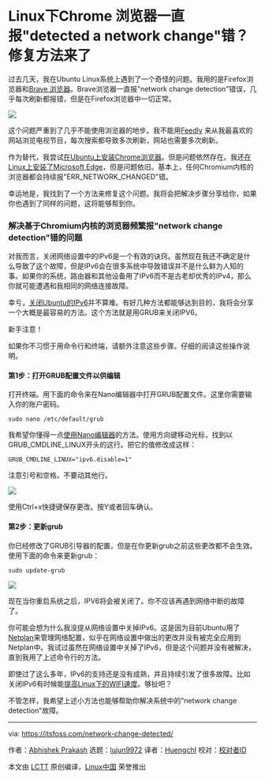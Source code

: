 [#]: subject: "Chrome Browser Keeps Detecting Network Change in Linux? Here’s How to Fix it"
[#]: via: "https://itsfoss.com/network-change-detected/"
[#]: author: "Abhishek Prakash https://itsfoss.com/author/abhishek/"
[#]: collector: "lujun9972"
[#]: translator: "HuengchI"
[#]: reviewer: " "
[#]: publisher: " "
[#]: url: " "

Linux下Chrome 浏览器一直报"detected a network change"错？修复方法来了
======

过去几天，我在Ubuntu Linux系统上遇到了一个奇怪的问题。我用的是Firefox浏览器和[Brave 浏览器][1]。Brave浏览器一直报"network change detection"错误，几乎每次刷新都报错，但是在Firefox浏览器中一切正常。

![][2]

这个问题严重到了几乎不能使用浏览器的地步。我不能用[Feedly][3] 来从我最喜欢的网站浏览电视节目，每次搜索都导致多次刷新，网站也需要多次刷新。

作为替代，我尝试[在Ubuntu上安装Chrome浏览器][4]。但是问题依然存在。我还[在Linux上安装了Microsoft Edge][5]，但是问题依旧。基本上，任何Chromium内核的浏览器都会持续报"ERR_NETWORK_CHANGED"错。

幸运地是，我找到了一个方法来修复这个问题。我将会把解决步骤分享给你，如果你也遇到了同样的问题，这将能够帮到你。

### 解决基于Chromium内核的浏览器频繁报"network change detection"错的问题

对我而言，关闭网络设置中的IPv6是一个有效的诀窍。虽然现在我还不确定是什么导致了这个故障，但是IPv6会在很多系统中导致错误并不是什么鲜为人知的事。如果你的系统，路由器和其他设备用了IPv6而不是古老却优秀的IPv4，那么你就可能遭遇和我相同的网络连接故障。

幸亏，[关闭Ubuntu的IPv6][6]并不算难。有好几种方法都能够达到目的，我将会分享一个大概是最容易的方法。这个方法就是用GRUB来关闭IPV6。

新手注意！

如果你不习惯于用命令行和终端，请额外注意这些步骤。仔细的阅读这些操作说明。

#### 第1步：打开GRUB配置文件以供编辑

打开终端。用下面的命令来在Nano编辑器中打开GRUB配置文件。这里你需要输入你的账户密码。

```
sudo nano /etc/default/grub
```

我希望你懂得一点[使用Nano编辑器][7]的方法。使用方向键移动光标，找到以GRUB_CMDLINE_LINUX开头的这行。把它的值修改成这样：

```
GRUB_CMDLINE_LINUX="ipv6.disable=1"
```

注意引号和空格。不要动其他行。

![][8]

使用Ctrl+x快捷键保存更改。按Y或者回车确认。

#### 第2步：更新grub

你已经修改了GRUB引导器的配置，但是在你更新grub之前这些更改都不会生效。使用下面的命令来更新grub：

```
sudo update-grub
```

![][9]

现在当你重启系统之后，IPV6将会被关闭了。你不应该再遇到网络中断的故障了。

你可能会想为什么我没提从网络设置中关掉IPv6。这是因为目前Ubuntu用了[Netplan][10]来管理网络配置，似乎在网络设置中做出的更改并没有被完全应用到Netplan中。我试过虽然在网络设置中关掉了IPv6，但是这个问题并没有被解决，直到我用了上述命令行的方法。

即使过了这么多年，IPv6的支持还是没有成熟，并且持续引发了很多故障。比如关闭IPv6有时候能[提高Linux下的WIFI速度][11]。够扯吧？

不管怎样，我希望上述小方法也能够帮助你解决系统中的"network change detection"故障。

--------------------------------------------------------------------------------

via: https://itsfoss.com/network-change-detected/

作者：[Abhishek Prakash][a]
选题：[lujun9972][b]
译者：[HuengchI](https://github.com/HuengchI)
校对：[校对者ID](https://github.com/校对者ID)

本文由 [LCTT](https://github.com/LCTT/TranslateProject) 原创编译，[Linux中国](https://linux.cn/) 荣誉推出

[a]: https://itsfoss.com/author/abhishek/
[b]: https://github.com/lujun9972
[1]: https://itsfoss.com/brave-web-browser/
[2]: https://i0.wp.com/itsfoss.com/wp-content/uploads/2021/04/network-change-detected.png?resize=800%2C418&ssl=1
[3]: https://feedly.com/
[4]: https://itsfoss.com/install-chrome-ubuntu/
[5]: https://itsfoss.com/microsoft-edge-linux/
[6]: https://itsfoss.com/disable-ipv6-ubuntu-linux/
[7]: https://itsfoss.com/nano-editor-guide/
[8]: https://i2.wp.com/itsfoss.com/wp-content/uploads/2021/04/disabling-ipv6-via-grub.png?resize=800%2C453&ssl=1
[9]: https://i0.wp.com/itsfoss.com/wp-content/uploads/2021/04/updating-grub-ubuntu.png?resize=800%2C434&ssl=1
[10]: https://netplan.io/
[11]: https://itsfoss.com/speed-up-slow-wifi-connection-ubuntu/
